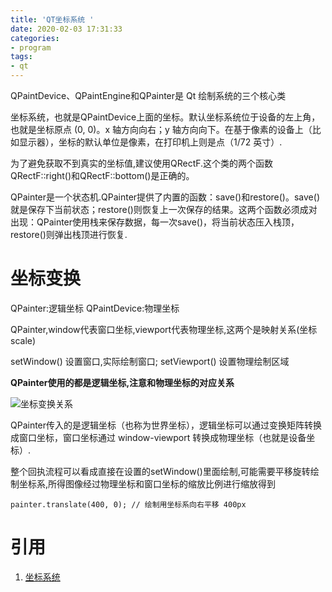 ```yaml
---
title: 'QT坐标系统 '
date: 2020-02-03 17:31:33
categories:
- program
tags:
- qt
---
```


QPaintDevice、QPaintEngine和QPainter是 Qt 绘制系统的三个核心类

坐标系统，也就是QPaintDevice上面的坐标。默认坐标系统位于设备的左上角，也就是坐标原点 (0, 0)。x 轴方向向右；y 轴方向向下。在基于像素的设备上（比如显示器），坐标的默认单位是像素，在打印机上则是点（1/72 英寸）.

为了避免获取不到真实的坐标值,建议使用QRectF.这个类的两个函数QRectF::right()和QRectF::bottom()是正确的。

QPainter是一个状态机.QPainter提供了内置的函数：save()和restore()。save()就是保存下当前状态；restore()则恢复上一次保存的结果。这两个函数必须成对出现：QPainter使用栈来保存数据，每一次save()，将当前状态压入栈顶，restore()则弹出栈顶进行恢复.

# 坐标变换
QPainter:逻辑坐标 QPaintDevice:物理坐标

QPainter,window代表窗口坐标,viewport代表物理坐标,这两个是映射关系(坐标scale)

setWindow() 设置窗口,实际绘制窗口;
setViewport() 设置物理绘制区域

**QPainter使用的都是逻辑坐标,注意和物理坐标的对应关系**

![坐标变换关系](coordinate.png)

QPainter传入的是逻辑坐标（也称为世界坐标），逻辑坐标可以通过变换矩阵转换成窗口坐标，窗口坐标通过 window-viewport 转换成物理坐标（也就是设备坐标）.

整个回执流程可以看成直接在设置的setWindow()里面绘制,可能需要平移旋转绘制坐标系,所得图像经过物理坐标和窗口坐标的缩放比例进行缩放得到
    
    painter.translate(400, 0); // 绘制用坐标系向右平移 400px
     
# 引用
1. [坐标系统](https://www.devbean.net/2012/11/qt-study-road-2-coordinate-system/)
